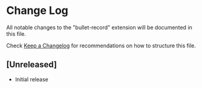 # Change Log

All notable changes to the "bullet-record" extension will be documented in this file.

Check [Keep a Changelog](http://keepachangelog.com/) for recommendations on how to structure this file.

## [Unreleased]

- Initial release